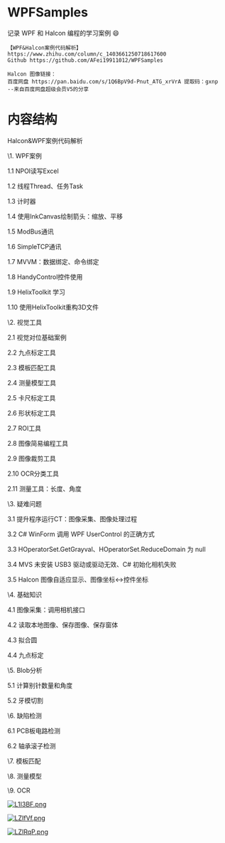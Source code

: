 # WPFSamples

记录 WPF 和 Halcon 编程的学习案例 :smile:

```
【WPF&Halcon案例代码解析】 https://www.zhihu.com/column/c_1403661250718617600 
Github https://github.com/AFei19911012/WPFSamples 

Halcon 图像链接：
百度网盘 https://pan.baidu.com/s/1Q6BpV9d-Pnut_ATG_xrVrA 提取码：gxnp
--来自百度网盘超级会员V5的分享
```

# 内容结构

Halcon&WPF案例代码解析

\1. WPF案例

1.1 NPOI读写Excel

1.2 线程Thread、任务Task

1.3 计时器

1.4 使用InkCanvas绘制箭头：缩放、平移

1.5 ModBus通讯

1.6 SimpleTCP通讯

1.7 MVVM：数据绑定、命令绑定

1.8 HandyControl控件使用

1.9 HelixToolkit 学习

1.10 使用HelixToolkit重构3D文件

\2. 视觉工具

2.1 视觉对位基础案例

2.2 九点标定工具

2.3 模板匹配工具

2.4 测量模型工具

2.5 卡尺标定工具

2.6 形状标定工具

2.7 ROI工具

2.8 图像简易编程工具

2.9 图像裁剪工具

2.10 OCR分类工具

2.11 测量工具：长度、角度

\3. 疑难问题

3.1 提升程序运行CT：图像采集、图像处理过程

3.2 C# WinForm 调用 WPF UserControl 的正确方式

3.3 HOperatorSet.GetGrayval、HOperatorSet.ReduceDomain 为 null

3.4 MVS 未安装 USB3 驱动或驱动无效、C# 初始化相机失败

3.5 Halcon 图像自适应显示、图像坐标↔控件坐标

\4. 基础知识

4.1 图像采集：调用相机接口

4.2 读取本地图像、保存图像、保存窗体

4.3 拟合圆

4.4 九点标定

\5. Blob分析

5.1 计算别针数量和角度

5.2 牙模切割

\6. 缺陷检测

6.1 PCB板电路检测

6.2 轴承滚子检测

\7. 模板匹配

\8. 测量模型

\9. OCR

[![L1I3BF.png](https://s1.ax1x.com/2022/04/14/L1I3BF.png)](https://imgtu.com/i/L1I3BF)

[![LZIfVf.png](https://s1.ax1x.com/2022/04/12/LZIfVf.png)](https://imgtu.com/i/LZIfVf)

[![LZIRqP.png](https://s1.ax1x.com/2022/04/12/LZIRqP.png)](https://imgtu.com/i/LZIRqP)

